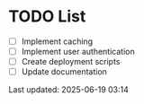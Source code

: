 # TODO List

- [ ] Implement caching
- [ ] Implement user authentication
- [ ] Create deployment scripts
- [ ] Update documentation

Last updated: 2025-06-19 03:14

